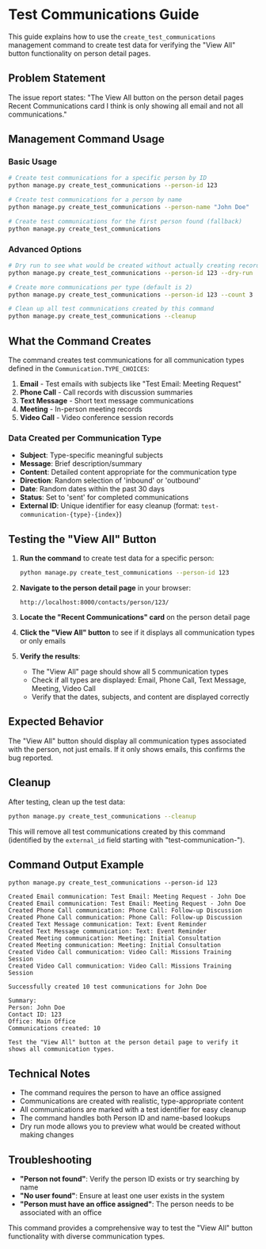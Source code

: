 # Test Communications Guide

This guide explains how to use the `create_test_communications` management command to create test data for verifying the "View All" button functionality on person detail pages.

## Problem Statement

The issue report states: "The View All button on the person detail pages Recent Communications card I think is only showing all email and not all communications."

## Management Command Usage

### Basic Usage

```bash
# Create test communications for a specific person by ID
python manage.py create_test_communications --person-id 123

# Create test communications for a person by name
python manage.py create_test_communications --person-name "John Doe"

# Create test communications for the first person found (fallback)
python manage.py create_test_communications
```

### Advanced Options

```bash
# Dry run to see what would be created without actually creating records
python manage.py create_test_communications --person-id 123 --dry-run

# Create more communications per type (default is 2)
python manage.py create_test_communications --person-id 123 --count 3

# Clean up all test communications created by this command
python manage.py create_test_communications --cleanup
```

## What the Command Creates

The command creates test communications for all communication types defined in the `Communication.TYPE_CHOICES`:

1. **Email** - Test emails with subjects like "Test Email: Meeting Request"
2. **Phone Call** - Call records with discussion summaries
3. **Text Message** - Short text message communications
4. **Meeting** - In-person meeting records
5. **Video Call** - Video conference session records

### Data Created per Communication Type

- **Subject**: Type-specific meaningful subjects
- **Message**: Brief description/summary
- **Content**: Detailed content appropriate for the communication type
- **Direction**: Random selection of 'inbound' or 'outbound'
- **Date**: Random dates within the past 30 days
- **Status**: Set to 'sent' for completed communications
- **External ID**: Unique identifier for easy cleanup (format: `test-communication-{type}-{index}`)

## Testing the "View All" Button

1. **Run the command** to create test data for a specific person:
   ```bash
   python manage.py create_test_communications --person-id 123
   ```

2. **Navigate to the person detail page** in your browser:
   ```
   http://localhost:8000/contacts/person/123/
   ```

3. **Locate the "Recent Communications" card** on the person detail page

4. **Click the "View All" button** to see if it displays all communication types or only emails

5. **Verify the results**:
   - The "View All" page should show all 5 communication types
   - Check if all types are displayed: Email, Phone Call, Text Message, Meeting, Video Call
   - Verify that the dates, subjects, and content are displayed correctly

## Expected Behavior

The "View All" button should display all communication types associated with the person, not just emails. If it only shows emails, this confirms the bug reported.

## Cleanup

After testing, clean up the test data:

```bash
python manage.py create_test_communications --cleanup
```

This will remove all test communications created by this command (identified by the `external_id` field starting with "test-communication-").

## Command Output Example

```
python manage.py create_test_communications --person-id 123

Created Email communication: Test Email: Meeting Request - John Doe
Created Email communication: Test Email: Meeting Request - John Doe
Created Phone Call communication: Phone Call: Follow-up Discussion
Created Phone Call communication: Phone Call: Follow-up Discussion
Created Text Message communication: Text: Event Reminder
Created Text Message communication: Text: Event Reminder
Created Meeting communication: Meeting: Initial Consultation
Created Meeting communication: Meeting: Initial Consultation
Created Video Call communication: Video Call: Missions Training Session
Created Video Call communication: Video Call: Missions Training Session

Successfully created 10 test communications for John Doe

Summary:
Person: John Doe
Contact ID: 123
Office: Main Office
Communications created: 10

Test the "View All" button at the person detail page to verify it shows all communication types.
```

## Technical Notes

- The command requires the person to have an office assigned
- Communications are created with realistic, type-appropriate content
- All communications are marked with a test identifier for easy cleanup
- The command handles both Person ID and name-based lookups
- Dry run mode allows you to preview what would be created without making changes

## Troubleshooting

- **"Person not found"**: Verify the person ID exists or try searching by name
- **"No user found"**: Ensure at least one user exists in the system
- **"Person must have an office assigned"**: The person needs to be associated with an office

This command provides a comprehensive way to test the "View All" button functionality with diverse communication types.